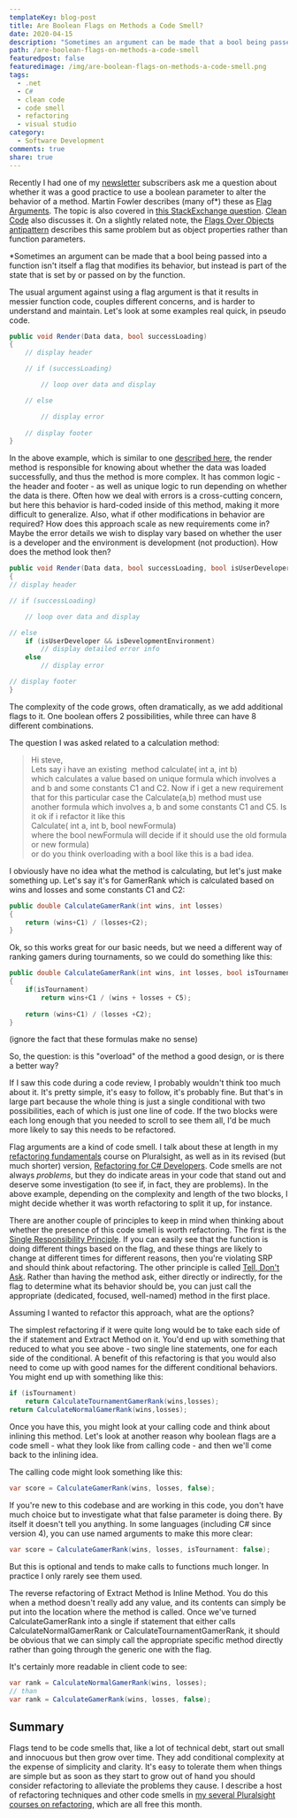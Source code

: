 ```yaml
---
templateKey: blog-post
title: Are Boolean Flags on Methods a Code Smell?
date: 2020-04-15
description: "Sometimes an argument can be made that a bool being passed into a function is part of the state that is set by or passed on by the function. Read on to see if boolean flags on a method are a code smell."
path: /are-boolean-flags-on-methods-a-code-smell
featuredpost: false
featuredimage: /img/are-boolean-flags-on-methods-a-code-smell.png
tags:
  - .net
  - C#
  - clean code
  - code smell
  - refactoring
  - visual studio
category:
  - Software Development
comments: true
share: true
---
```


Recently I had one of my [newsletter](/tips) subscribers ask me a question about whether it was a good practice to use a boolean parameter to alter the behavior of a method. Martin Fowler describes (many of\*) these as [Flag Arguments](https://martinfowler.com/bliki/FlagArgument.html). The topic is also covered in [this StackExchange question](https://softwareengineering.stackexchange.com/questions/147977/is-it-wrong-to-use-a-boolean-parameter-to-determine-behavior). [Clean Code](https://amzn.to/3bc18tJ) also discusses it. On a slightly related note, the [Flags Over Objects antipattern](https://deviq.com/flags-over-objects/) describes this same problem but as object properties rather than function parameters.

\*Sometimes an argument can be made that a bool being passed into a function isn't itself a flag that modifies its behavior, but instead is part of the state that is set by or passed on by the function.

The usual argument against using a flag argument is that it results in messier function code, couples different concerns, and is harder to understand and maintain. Let's look at some examples real quick, in pseudo code.

```csharp
public void Render(Data data, bool successLoading)
{
    // display header

    // if (successLoading)

        // loop over data and display

    // else

        // display error
  
    // display footer
}
```

In the above example, which is similar to one [described here](https://medium.com/@amlcurran/clean-code-the-curse-of-a-boolean-parameter-c237a830b7a3), the render method is responsible for knowing about whether the data was loaded successfully, and thus the method is more complex. It has common logic - the header and footer - as well as unique logic to run depending on whether the data is there. Often how we deal with errors is a cross-cutting concern, but here this behavior is hard-coded inside of this method, making it more difficult to generalize. Also, what if other modifications in behavior are required? How does this approach scale as new requirements come in? Maybe the error details we wish to display vary based on whether the user is a developer and the environment is development (not production). How does the method look then?

```csharp
public void Render(Data data, bool successLoading, bool isUserDeveloper, bool isDevelopmentEnvironment)
{
// display header

// if (successLoading)

    // loop over data and display

// else
    if (isUserDeveloper && isDevelopmentEnvironment)
        // display detailed error info
    else
        // display error

// display footer
}
```

The complexity of the code grows, often dramatically, as we add additional flags to it. One boolean offers 2 possibilities, while three can have 8 different combinations.

The question I was asked related to a calculation method:

> Hi steve,  
> Lets say i have an existing  method calculate( int a, int b)  
> which calculates a value based on unique formula which involves a and b and some constants C1 and C2. 
> Now if i get a new requirement that for this particular case the Calculate(a,b) method must use another formula which involves a, b and some constants C1 and C5. Is it ok if i refactor it like this   
> Calculate( int a, int b, bool newFormula)  
> where the bool newFormula will decide if it should use the old formula or new formula)  
> or do you think overloading with a bool like this is a bad idea.

I obviously have no idea what the method is calculating, but let's just make something up. Let's say it's for GamerRank which is calculated based on wins and losses and some constants C1 and C2:

```csharp
public double CalculateGamerRank(int wins, int losses)
{
    return (wins+C1) / (losses+C2);
}
```

Ok, so this works great for our basic needs, but we need a different way of ranking gamers during tournaments, so we could do something like this:

```csharp
public double CalculateGamerRank(int wins, int losses, bool isTournament)
{
    if(isTournament)
        return wins+C1 / (wins + losses + C5);
    
    return (wins+C1) / (losses +C2);
}
```

(ignore the fact that these formulas make no sense)

So, the question: is this "overload" of the method a good design, or is there a better way?

If I saw this code during a code review, I probably wouldn't think too much about it. It's pretty simple, it's easy to follow, it's probably fine. But that's in large part because the whole thing is just a single conditional with two possibilities, each of which is just one line of code. If the two blocks were each long enough that you needed to scroll to see them all, I'd be much more likely to say this needs to be refactored.

Flag arguments are a kind of code smell. I talk about these at length in my [refactoring fundamentals](https://www.pluralsight.com/courses/refactoring-fundamentals) course on Pluralsight, as well as in its revised (but much shorter) version, [Refactoring for C# Developers](https://www.pluralsight.com/courses/refactoring-csharp-developers). Code smells are not always _problems_, but they do indicate areas in your code that stand out and deserve some investigation (to see if, in fact, they are problems). In the above example, depending on the complexity and length of the two blocks, I might decide whether it was worth refactoring to split it up, for instance.

There are another couple of principles to keep in mind when thinking about whether the presence of this code smell is worth refactoring. The first is the [Single Responsibility Principle](https://www.pluralsight.com/courses/csharp-solid-principles). If you can easily see that the function is doing different things based on the flag, and these things are likely to change at different times for different reasons, then you're violating SRP and should think about refactoring. The other principle is called [Tell, Don't Ask](https://deviq.com/tell-dont-ask/). Rather than having the method ask, either directly or indirectly, for the flag to determine what its behavior should be, you can just call the appropriate (dedicated, focused, well-named) method in the first place.

Assuming I wanted to refactor this approach, what are the options?

The simplest refactoring if it were quite long would be to take each side of the if statement and Extract Method on it. You'd end up with something that reduced to what you see above - two single line statements, one for each side of the conditional. A benefit of this refactoring is that you would also need to come up with good names for the different conditional behaviors. You might end up with something like this:

```csharp
if (isTournament)
    return CalculateTournamentGamerRank(wins,losses);
return CalculateNormalGamerRank(wins,losses);
```

Once you have this, you might look at your calling code and think about inlining this method. Let's look at another reason why boolean flags are a code smell - what they look like from calling code - and then we'll come back to the inlining idea.

The calling code might look something like this:

```csharp
var score = CalculateGamerRank(wins, losses, false);
```

If you're new to this codebase and are working in this code, you don't have much choice but to investigate what that false parameter is doing there. By itself it doesn't tell you anything. In some languages (including C# since version 4), you can use named arguments to make this more clear:

```csharp
var score = CalculateGamerRank(wins, losses, isTournament: false);
```

But this is optional and tends to make calls to functions much longer. In practice I only rarely see them used.

The reverse refactoring of Extract Method is Inline Method. You do this when a method doesn't really add any value, and its contents can simply be put into the location where the method is called. Once we've turned CalculateGamerRank into a single if statement that either calls CalculateNormalGamerRank or CalculateTournamentGamerRank, it should be obvious that we can simply call the appropriate specific method directly rather than going through the generic one with the flag.

It's certainly more readable in client code to see:

```csharp
var rank = CalculateNormalGamerRank(wins, losses);
// than
var rank = CalculateGamerRank(wins, losses, false);
```

## Summary

Flags tend to be code smells that, like a lot of technical debt, start out small and innocuous but then grow over time. They add conditional complexity at the expense of simplicity and clarity. It's easy to tolerate them when things are simple but as soon as they start to grow out of hand you should consider refactoring to alleviate the problems they cause. I describe a host of refactoring techniques and other code smells in [my several Pluralsight courses on refactoring](https://www.pluralsight.com/authors/steve-smith), which are all free this month.
